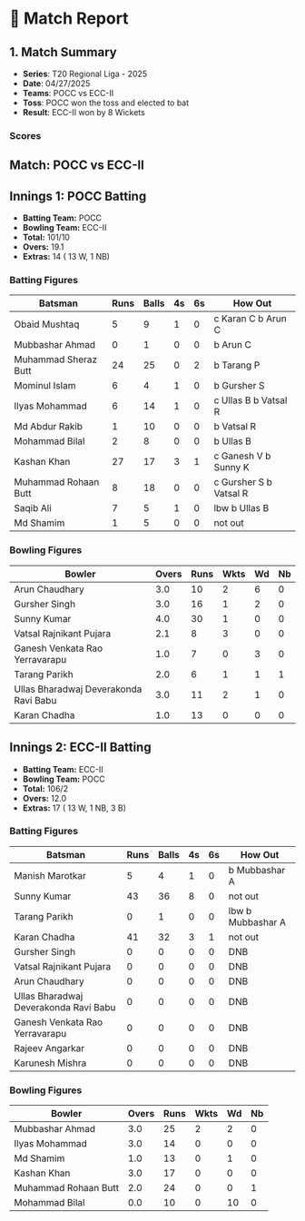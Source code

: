 # 🏏 Match Report

## 1. Match Summary

- **Series**: T20 Regional Liga - 2025  
- **Date**: 04/27/2025  
- **Teams**: POCC vs ECC-II  
- **Toss**: POCC won the toss and elected to bat  
- **Result**: ECC-II won by 8 Wickets  

### Scores
## Match: POCC vs ECC-II

## Innings 1: POCC Batting

- **Batting Team:** POCC
- **Bowling Team:** ECC-II
- **Total:** 101/10
- **Overs:** 19.1
- **Extras:** 14 ( 13 W, 1 NB)

### Batting Figures

| Batsman | Runs | Balls | 4s | 6s | How Out |
|---------|------|-------|----|----|---------|
| Obaid Mushtaq | 5 | 9 | 1 | 0 | c Karan C b Arun C |
| Mubbashar Ahmad | 0 | 1 | 0 | 0 | b Arun C |
| Muhammad Sheraz Butt | 24 | 25 | 0 | 2 | b Tarang P |
| Mominul Islam | 6 | 4 | 1 | 0 | b Gursher S |
| Ilyas Mohammad | 6 | 14 | 1 | 0 | c Ullas B b Vatsal R |
| Md Abdur Rakib | 1 | 10 | 0 | 0 | b Vatsal R |
| Mohammad Bilal | 2 | 8 | 0 | 0 | b Ullas B |
| Kashan Khan | 27 | 17 | 3 | 1 | c Ganesh V b Sunny K |
| Muhammad Rohaan Butt | 8 | 18 | 0 | 0 | c Gursher S b Vatsal R |
| Saqib Ali | 7 | 5 | 1 | 0 | lbw b Ullas B |
| Md Shamim | 1 | 5 | 0 | 0 | not out |

### Bowling Figures

| Bowler | Overs | Runs | Wkts | Wd | Nb |
|--------|-------|------|------|----|----|
| Arun Chaudhary | 3.0 | 10 | 2 | 6 | 0 |
| Gursher Singh | 3.0 | 16 | 1 | 2 | 0 |
| Sunny Kumar | 4.0 | 30 | 1 | 0 | 0 |
| Vatsal Rajnikant Pujara | 2.1 | 8 | 3 | 0 | 0 |
| Ganesh Venkata Rao Yerravarapu | 1.0 | 7 | 0 | 3 | 0 |
| Tarang Parikh | 2.0 | 6 | 1 | 1 | 1 |
| Ullas Bharadwaj Deverakonda Ravi Babu | 3.0 | 11 | 2 | 1 | 0 |
| Karan Chadha | 1.0 | 13 | 0 | 0 | 0 |

## Innings 2: ECC-II Batting

- **Batting Team:** ECC-II
- **Bowling Team:** POCC
- **Total:** 106/2
- **Overs:** 12.0
- **Extras:** 17 ( 13 W, 1 NB, 3 B)

### Batting Figures

| Batsman | Runs | Balls | 4s | 6s | How Out |
|---------|------|-------|----|----|---------|
| Manish Marotkar | 5 | 4 | 1 | 0 | b Mubbashar A |
| Sunny Kumar | 43 | 36 | 8 | 0 | not out |
| Tarang Parikh | 0 | 1 | 0 | 0 | lbw b Mubbashar A |
| Karan Chadha | 41 | 32 | 3 | 1 | not out |
| Gursher Singh | 0 | 0 | 0 | 0 | DNB |
| Vatsal Rajnikant Pujara | 0 | 0 | 0 | 0 | DNB |
| Arun Chaudhary | 0 | 0 | 0 | 0 | DNB |
| Ullas Bharadwaj Deverakonda Ravi Babu | 0 | 0 | 0 | 0 | DNB |
| Ganesh Venkata Rao Yerravarapu | 0 | 0 | 0 | 0 | DNB |
| Rajeev Angarkar | 0 | 0 | 0 | 0 | DNB |
| Karunesh Mishra | 0 | 0 | 0 | 0 | DNB |

### Bowling Figures

| Bowler | Overs | Runs | Wkts | Wd | Nb |
|--------|-------|------|------|----|----|
| Mubbashar Ahmad | 3.0 | 25 | 2 | 2 | 0 |
| Ilyas Mohammad | 3.0 | 14 | 0 | 0 | 0 |
| Md Shamim | 1.0 | 13 | 0 | 1 | 0 |
| Kashan Khan | 3.0 | 17 | 0 | 0 | 0 |
| Muhammad Rohaan Butt | 2.0 | 24 | 0 | 0 | 1 |
| Mohammad Bilal | 0.0 | 10 | 0 | 10 | 0 |
